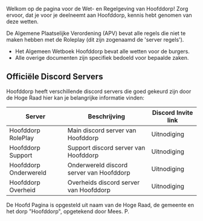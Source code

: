 Welkom op de pagina voor de Wet- en Regelgeving van Hoofddorp! Zorg ervoor, dat je voor je deelneemt aan Hoofddorp, kennis hebt genomen van deze wetten.

De Algemene Plaatselijke Verordening (APV) bevat alle regels die niet te maken hebben met de Roleplay (dit zijn zogenaamd de 'server regels').

- Het Algemeen Wetboek Hoofddorp bevat alle wetten voor de burgers.
- Alle overige documenten zijn specifiek bedoeld voor bepaalde zaken.

## Officiële Discord Servers

Hoofddorp heeft verschillende discord servers die goed gekeurd zijn door de Hoge Raad hier kan je belangrijke informatie vinden:

| Server | Beschrijving | Discord Invite link |
|--------|--------------|-------------------|
| Hoofddorp RolePlay | Main discord server van Hoofddorp | Uitnodiging |
| Hoofddorp Support | Support discord server van Hoofddorp | Uitnodiging |
| Hoofddorp Onderwereld | Onderwereld discord server van Hoofddorp | Uitnodiging |
| Hoofddorp Overheid | Overheids discord server van Hoofddorp | Uitnodiging |

De Hoofd Pagina is opgesteld uit naam van de Hoge Raad, de gemeente en het dorp "Hoofddorp", opgetekend door Mees. P.
